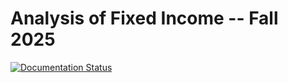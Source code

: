 # Analysis of Fixed Income -- Fall 2025

[![Documentation Status](https://readthedocs.org/projects/fixedincome2025/badge/?version=latest)](https://fixedincome2025.readthedocs.io/)
